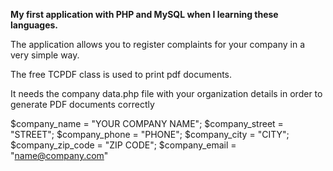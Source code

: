 <b>My first application with PHP and MySQL when I learning these languages.</b>

The application allows you to register complaints for your company in a very simple way.

The free TCPDF class is used to print pdf documents.

It needs the company data.php file with your organization details in order to generate PDF documents correctly

$company_name = "YOUR COMPANY NAME";
$company_street = "STREET";
$company_phone = "PHONE";
$company_city = "CITY";
$company_zip_code = "ZIP CODE";
$company_email = "name@company.com"
